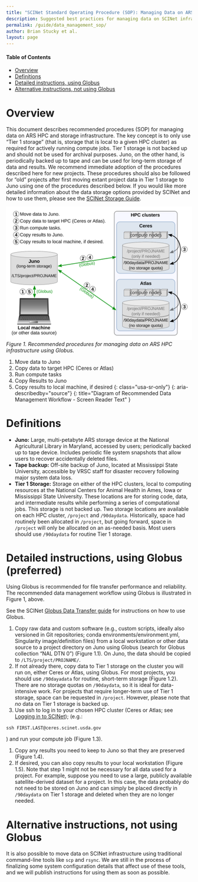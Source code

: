 ```yaml
---
title: "SCINet Standard Operating Procedure (SOP): Managing Data on ARS HPC and Storage Infrastructure"
description: Suggested best practices for managing data on SCINet infrastructure
permalink: /guide/data_management_sop/
author: Brian Stucky et al.
layout: page
---
```


#### Table of Contents
* [Overview](#overview)
* [Definitions](#definitions)
* [Detailed instructions, using Globus](#detailed-instructions-using-globus-preferred)
* [Alternative instructions, not using Globus](#alternative-instructions-not-using-globus)

# Overview

This document describes recommended procedures (SOP) for managing data on ARS HPC and storage infrastructure. The key concept is to only use “Tier 1 storage” (that is, storage that is local to a given HPC cluster) as required for actively running compute jobs. Tier 1 storage is not backed up and should not be used for archival purposes. Juno, on the other hand, is periodically backed up to tape and can be used for long-term storage of data and results.  We recommend immediate adoption of the procedures described here for new projects. These procedures should also be followed for “old” projects after first moving extant project data in Tier 1 storage to Juno using one of the procedures described below.  If you would like more detailed information about the data storage options provided by SCINet and how to use them, please see the [SCINet Storage Guide](/guide/storage/).


![Schematic diagram of recommended data management workflow using Globus.](/assets/img/data_management_sop-fig_1.png)
*Figure 1. Recommended procedures for managing data on ARS HPC infrastructure using Globus.*

1. Move data to Juno
1. Copy data to target HPC (Ceres or Atlas)
1. Run compute tasks
1. Copy Results to Juno
1. Copy results to local machine, if desired
{: class="usa-sr-only"}
{: aria-describedby="source"}
{: title="Diagram of Recommended Data Management Workflow - Screen Reader Text" }  

# Definitions
* **Juno:** Large, multi-petabyte ARS storage device at the National Agricultural Library in Maryland, accessed by users; periodically backed up to tape device.  Includes periodic file system snapshots that allow users to recover accidentally deleted files.
* **Tape backup:** Off-site backup of Juno, located at Mississippi State University, accessible by VRSC staff for disaster recovery following major system data loss.
* **Tier 1 Storage:** Storage on either of the HPC clusters, local to computing resources at the National Centers for Animal Health in Ames, Iowa or Mississippi State University. These locations are for storing code, data, and intermediate results while performing a series of computational jobs. This storage is not backed up. Two storage locations are available on each HPC cluster, `/project` and `/90daydata`. Historically, space had routinely been allocated in `/project`, but going forward, space in `/project` will only be allocated on an as-needed basis. Most users should use `/90daydata` for routine Tier 1 storage.


# Detailed instructions, using Globus (preferred)

Using Globus is recommended for file transfer performance and reliability. The recommended data management workflow using Globus is illustrated in Figure 1, above.

See the SCINet [Globus Data Transfer guide](https://scinet.usda.gov/guide/file-transfer/#globus-data-transfer) for instructions on how to use Globus.

1. Copy raw data and custom software (e.g., custom scripts, ideally also versioned in Git repositories; conda environments/environment.yml, Singularity image/definition files) from a local workstation or other data source to a project directory on Juno using Globus (search for Globus collection “NAL DTN 0”) (Figure 1.1).  On Juno, the data should be copied to `/LTS/project/PROJNAME/`.
1. If not already there, copy data to Tier 1 storage on the cluster you will run on, either Ceres or Atlas, using Globus.  For most projects, you should use `/90dayadata` for routine, short-term storage (Figure 1.2).  There are no storage quotas on `/90daydata`, so it is ideal for data-intensive work.  For projects that require longer-term use of Tier 1 storage, space can be requested in `/project`.  However, please note that _no_ data on Tier 1 storage is backed up.
1. Use ssh to log in to your chosen HPC cluster (Ceres or Atlas; see [Logging in to SCINet](https://scinet.usda.gov/guide/ceres/#logging-in-to-scinet)); (e.g.:
```
ssh FIRST.LAST@ceres.scinet.usda.gov
```
) and run your compute job (Figure 1.3).
1. Copy any results you need to keep to Juno so that they are preserved (Figure 1.4).
1. If desired, you can also copy results to your local workstation (Figure 1.5). 
Note that step 1 might not be necessary for all data used for a project. For example, suppose you need to use a large, publicly available satellite-derived dataset for a project. In this case, the data probably do not need to be stored on Juno and can simply be placed directly in `/90daydata` on Tier 1 storage and deleted when they are no longer needed.


# Alternative instructions, not using Globus

It is also possible to move data on SCINet infrastructure using traditional command-line tools like `scp` and `rsync`.  We are still in the process of finalizing some system configuration details that affect use of these tools, and we will publish instructions for using them as soon as possible.

